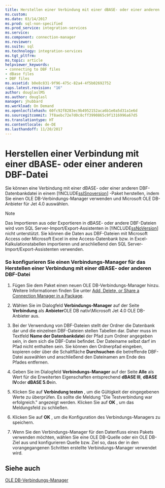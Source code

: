 ```yaml
---
title: Herstellen einer Verbindung mit einer dBASE- oder einer anderen DBF-Datei | Microsoft-Dokumentation
ms.custom: 
ms.date: 03/14/2017
ms.prod: sql-non-specified
ms.prod_service: integration-services
ms.service: 
ms.component: connection-manager
ms.reviewer: 
ms.suite: sql
ms.technology: integration-services
ms.tgt_pltfrm: 
ms.topic: article
helpviewer_keywords:
- connecting to DBF files
- dBase files
- DBF files
ms.assetid: b0e8c831-9f96-475c-82a4-4f5b02692752
caps.latest.revision: "16"
author: douglaslMS
ms.author: douglasl
manager: jhubbard
ms.workload: On Demand
ms.openlocfilehash: 60fc92f8283ec9b4952152aca6b1e0a5d31a1e6d
ms.sourcegitcommit: 7f8aebc72e7d0c8cff3990865c9f1316996a67d5
ms.translationtype: HT
ms.contentlocale: de-DE
ms.lasthandoff: 11/20/2017
---
```

# <a name="connect-to-a-dbase-or-other-dbf-file"></a>Herstellen einer Verbindung mit einer dBASE- oder einer anderen DBF-Datei
  Sie können eine Verbindung mit einer dBASE- oder einer anderen DBF-Datenbankdatei in einem [!INCLUDE[ssISnoversion](../../includes/ssisnoversion-md.md)] -Paket herstellen, indem Sie einen OLE DB-Verbindungs-Manager verwenden und Microsoft OLE DB-Anbieter für Jet 4.0 auswählen.  
  
> [!NOTE]  
>  Das Importieren aus oder Exportieren in dBASE- oder andere DBF-Dateien wird vom SQL Server-Import/Export-Assistenten in [!INCLUDE[ssNoVersion](../../includes/ssnoversion-md.md)] nicht unterstützt. Sie können die Daten aus DBF-Dateien mit Microsoft Access oder Microsoft Excel in eine Access-Datenbank bzw. in Excel-Kalkulationstabellen importieren und anschließend den SQL Server-Import/Export-Assistenten verwenden.  
  
### <a name="to-configure-a-connection-manager-to-connect-to-a-dbase-or-other-dbf-file"></a>So konfigurieren Sie einen Verbindungs-Manager für das Herstellen einer Verbindung mit einer dBASE- oder anderen DBF-Datei  
  
1.  Fügen Sie dem Paket einen neuen OLE DB-Verbindungs-Manager hinzu. Weitere Informationen finden Sie unter [Add, Delete, or Share a Connection Manager in a Package](http://msdn.microsoft.com/library/6f2ba4ea-10be-4c40-9e80-7efcf6ee9655).  
  
2.  Wählen Sie im Dialogfeld **Verbindungs-Manager** auf der Seite **Verbindung** als **Anbieter**OLE DB nativ\Microsoft Jet 4.0 OLE DB-Anbieter aus.  
  
3.  Bei der Verwendung von DBF-Dateien stellt der Ordner die Datenbank dar und die einzelnen DBF-Dateien stellen Tabellen dar. Daher muss im Textfeld **Name der Datenbankdatei** der Pfad zum Ordner angegeben sein, in dem sich die DBF-Datei befindet. Der Dateiname selbst darf im Pfad nicht enthalten sein. Sie können den Ordnerpfad eingeben, kopieren oder über die Schaltfläche **Durchsuchen** die betreffende DBF-Datei auswählen und anschließend den Dateinamen am Ende des Pfades entfernen.  
  
4.  Geben Sie im Dialogfeld **Verbindungs-Manager** auf der Seite **Alle** als Wert für die Erweiterten Eigenschaften entsprechend **dBASE III**, **dBASE IV**oder **dBASE 5.0**ein.  
  
5.  Klicken Sie auf **Verbindung testen** , um die Gültigkeit der eingegebenen Werte zu überprüfen. Es sollte die Meldung "Die Testverbindung war erfolgreich." angezeigt werden. Klicken Sie auf **OK** , um das Meldungsfeld zu schließen.  
  
6.  Klicken Sie auf **OK** , um die Konfiguration des Verbindungs-Managers zu speichern.  
  
7.  Wenn Sie den Verbindungs-Manager für den Datenfluss eines Pakets verwenden möchten, wählen Sie eine OLE DB-Quelle oder ein OLE DB-Ziel aus und konfigurieren Quelle bzw. Ziel so, dass der in den vorangegangenen Schritten erstellte Verbindungs-Manager verwendet wird.  
  
## <a name="see-also"></a>Siehe auch  
 [OLE DB-Verbindungs-Manager](../../integration-services/connection-manager/ole-db-connection-manager.md)  
  
  
